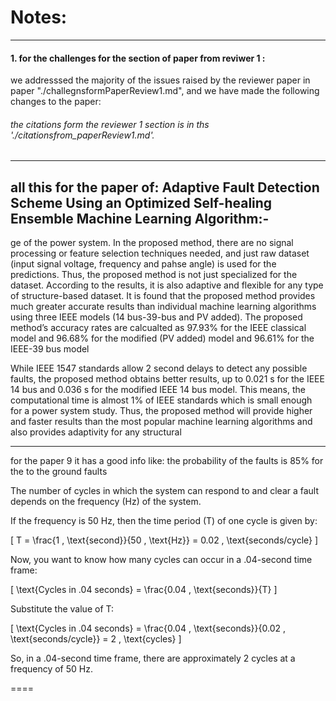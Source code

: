 # Notes: 

_____
#### 1. for the challenges for the section of paper from reviwer 1 : 

we addresssed the majority of the issues raised by the reviewer paper in paper "./challegnsformPaperReview1.md", and we have made the following changes to the paper:

###### the citations form the reviewer 1 section is in ths  './citationsfrom_paperReview1.md'.

_____

<!-- note for time computional of the fault detection --> 
## all this for the paper of: Adaptive Fault Detection Scheme Using an Optimized Self-healing Ensemble Machine Learning Algorithm:-


ge of the power system.
In the proposed method, there are no signal processing or
feature selection techniques needed, and just raw dataset (input
signal voltage, frequency and pahse angle) is used for the
predictions. Thus, the proposed method is not just specialized
for the dataset. According to the results, it is also adaptive and
flexible for any type of structure-based dataset. It is found
that the proposed method provides much greater accurate
results than individual machine learning algorithms using three
IEEE models (14 bus-39-bus and PV added). The proposed
method’s accuracy rates are calcualted as 97.93% for the
IEEE classical model and 96.68% for the modified (PV added)
model and 96.61% for the IEEE-39 bus model
<!-- good for now but not what you want ok  -->
While IEEE
1547 standards allow 2 second delays to detect any possible
faults, the proposed method obtains better results, up to 0.021 s
for the IEEE 14 bus and 0.036 s for the modified IEEE 14
bus model. This means, the computational time is almost
1% of IEEE standards which is small enough for a power
system study. Thus, the proposed method will provide higher
and faster results than the most popular machine learning
algorithms and also provides adaptivity for any structural

_____
for the paper 9 it has a good info like: the probability of the faults is 85% for the to the ground faults

The number of cycles in which the system can respond to and clear a fault depends on the frequency (Hz) of the system. 

If the frequency is 50 Hz, then the time period (T) of one cycle is given by:

\[ T = \frac{1 \, \text{second}}{50 \, \text{Hz}} = 0.02 \, \text{seconds/cycle} \]

Now, you want to know how many cycles can occur in a .04-second time frame:

\[ \text{Cycles in .04 seconds} = \frac{0.04 \, \text{seconds}}{T} \]

Substitute the value of T:

\[ \text{Cycles in .04 seconds} = \frac{0.04 \, \text{seconds}}{0.02 \, \text{seconds/cycle}} = 2 \, \text{cycles} \]

So, in a .04-second time frame, there are approximately 2 cycles at a frequency of 50 Hz.

====